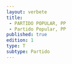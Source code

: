 ```yaml
---
layout: verbete
title:
 - PARTIDO POPULAR, PP
 - Partido Popular, PP
published: true
edition: 1  
type: T
subtype: Partido
---
```


